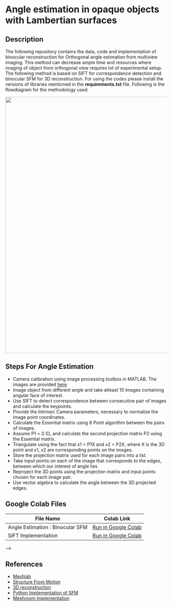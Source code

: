 # Angle estimation in opaque objects with Lambertian surfaces

## Description
The following repository contains the data, code and implementation of binocular reconstruction for Orthogonal angle estimation from multiview imaging. 
This method can decrease ample time and resources where imaging of object from orthogonal view requires lot of experimental setup. 
The following method is based on SIFT for correspondence detection and binocular SFM for 3D reconstruction. 
For using the codes please install the versions of libraries mentioned in the **requirements.txt** file. 
Following is the flowdiagram for the methodology used.

<p align="center">
  <img src="https://github.com/rawakash66/ME683A-SFM/blob/main/two-view%20methodology.png" width="800">
</p>

## Steps For Angle Estimation
* Camera calibration using image processing toolbox in MATLAB. The images are provided [here](https://github.com/rawakash66/ME683A-SFM/tree/main/images%20chessboard)
* Image object from different angle and take atleast 10 images containing angular face of interest.
* Use SIFT to detect correspondence between consecutive pair of images and calculate the keypoints.
* Provide the Intrinsic Camera parameters, necessary to normalize the image point coordinates.
* Calculate the Essential matrix using 8 Point algorithm between the pairs of images.
* Assume P1 = \[I 0\], and calculate the second projection matrix P2 using the Essential matrix.
* Triangulate using the fact that x1 = P1X and x2 = P2X, where X is the 3D point and x1, x2 are corresponding points on the images.
* Store the projection matrix used for each image pairs into a list.
* Take input points on each of the image that corresponds to the edges, between which our interest of angle lies
* Reproject the 3D points using the projection matrix and input points chosen for each image pair.
* Use vector algebra to calculate the angle between the 3D projected edges.

## Google Colab Files
| File Name | Colab Link |
| ----------- | ---------- |
| Angle Estimation : Binocular SFM | <a target="_blank" href="https://colab.research.google.com/drive/16UIwZAQsV3AZpD5FM1Aqw-F1zWk1bthP?usp=sharing">Run in Google Colab</a> |
| SIFT Implementation | <a target="_blank" href="https://colab.research.google.com/drive/1i2J4DidtcGEf8EYj2QmLqHmoMH8pvGvx?usp=sharing">Run in Google Colab</a> |
-->

## References
* [Meshlab](https://www.meshlab.net/)
* [Structure From Motion](https://towardsdatascience.com/structure-from-motion-311c0cb50e8d)
* [3D reconstruction](https://github.com/alyssaq/3Dreconstruction)
* [Python Implementation of SFM](https://github.com/aferral/Structure-from-motion-python)
* [Meshroom Implementation](https://github.com/aj7amigo/3D-Reconstruction)
